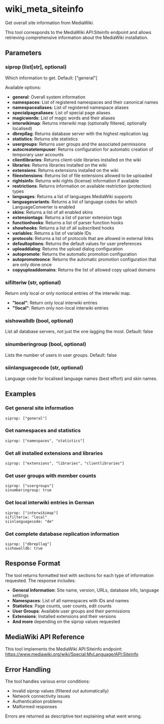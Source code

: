 # wiki_meta_siteinfo

Get overall site information from MediaWiki.

This tool corresponds to the MediaWiki API:Siteinfo endpoint and allows retrieving comprehensive information about the MediaWiki installation.

## Parameters

### siprop (list[str], optional)
Which information to get. Default: ["general"]

Available options:
- **general**: Overall system information
- **namespaces**: List of registered namespaces and their canonical names
- **namespacealiases**: List of registered namespace aliases
- **specialpagealiases**: List of special page aliases
- **magicwords**: List of magic words and their aliases
- **interwikimap**: Returns interwiki map (optionally filtered, optionally localised)
- **dbrepllag**: Returns database server with the highest replication lag
- **statistics**: Returns site statistics
- **usergroups**: Returns user groups and the associated permissions
- **autocreatetempuser**: Returns configuration for automatic creation of temporary user accounts
- **clientlibraries**: Returns client-side libraries installed on the wiki
- **libraries**: Returns libraries installed on the wiki
- **extensions**: Returns extensions installed on the wiki
- **fileextensions**: Returns list of file extensions allowed to be uploaded
- **rightsinfo**: Returns wiki rights (license) information if available
- **restrictions**: Returns information on available restriction (protection) types
- **languages**: Returns a list of languages MediaWiki supports
- **languagevariants**: Returns a list of language codes for which LanguageConverter is enabled
- **skins**: Returns a list of all enabled skins
- **extensiontags**: Returns a list of parser extension tags
- **functionhooks**: Returns a list of parser function hooks
- **showhooks**: Returns a list of all subscribed hooks
- **variables**: Returns a list of variable IDs
- **protocols**: Returns a list of protocols that are allowed in external links
- **defaultoptions**: Returns the default values for user preferences
- **uploaddialog**: Returns the upload dialog configuration
- **autopromote**: Returns the automatic promotion configuration
- **autopromoteonce**: Returns the automatic promotion configuration that are only done once
- **copyuploaddomains**: Returns the list of allowed copy upload domains

### sifilteriw (str, optional)
Return only local or only nonlocal entries of the interwiki map.
- **"local"**: Return only local interwiki entries
- **"!local"**: Return only non-local interwiki entries

### sishowalldb (bool, optional)
List all database servers, not just the one lagging the most. Default: false

### sinumberingroup (bool, optional)
Lists the number of users in user groups. Default: false

### siinlanguagecode (str, optional)
Language code for localised language names (best effort) and skin names.

## Examples

### Get general site information
```
siprop: ["general"]
```

### Get namespaces and statistics
```
siprop: ["namespaces", "statistics"]
```

### Get all installed extensions and libraries
```
siprop: ["extensions", "libraries", "clientlibraries"]
```

### Get user groups with member counts
```
siprop: ["usergroups"]
sinumberingroup: true
```

### Get local interwiki entries in German
```
siprop: ["interwikimap"]
sifilteriw: "local"
siinlanguagecode: "de"
```

### Get complete database replication information
```
siprop: ["dbrepllag"]
sishowalldb: true
```

## Response Format

The tool returns formatted text with sections for each type of information requested. The response includes:

- **General Information**: Site name, version, URLs, database info, language settings
- **Namespaces**: List of all namespaces with IDs and names
- **Statistics**: Page counts, user counts, edit counts
- **User Groups**: Available user groups and their permissions
- **Extensions**: Installed extensions and their versions
- **And more** depending on the siprop values requested

## MediaWiki API Reference

This tool implements the MediaWiki API:Siteinfo endpoint:
https://www.mediawiki.org/wiki/Special:MyLanguage/API:Siteinfo

## Error Handling

The tool handles various error conditions:
- Invalid siprop values (filtered out automatically)
- Network connectivity issues
- Authentication problems
- Malformed responses

Errors are returned as descriptive text explaining what went wrong.
